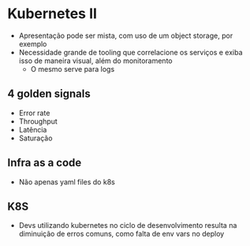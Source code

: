 # Kubernetes II

- Apresentação pode ser mista, com uso de um object storage, por exemplo
- Necessidade grande de tooling que correlacione os serviços e exiba isso de maneira visual, além do monitoramento
    - O mesmo serve para logs

## 4 golden signals

- Error rate
- Throughput
- Latência
- Saturação

## Infra as a code

- Não apenas yaml files do k8s

## K8S

- Devs utilizando kubernetes no ciclo de desenvolvimento resulta na diminuição de erros comuns, como falta de env vars no deploy
